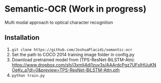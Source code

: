 # Semantic-OCR (Work in progress)
Multi modal approach to optical character recognition

## Installation
1) `git clone https://github.com/JoshuaPlacidi/semantic-ocr`
2) Set the path to COCO 2014 training image folder in config.py
3) Download pretrained model from (TPS-ResNet-BiLSTM-Atn): https://www.dropbox.com/sh/j3xmli4di1zuv3s/AAArdcPgz7UFxIHUuKNOeKv_a?dl=0&preview=TPS-ResNet-BiLSTM-Attn.pth
4) `python train.py`
